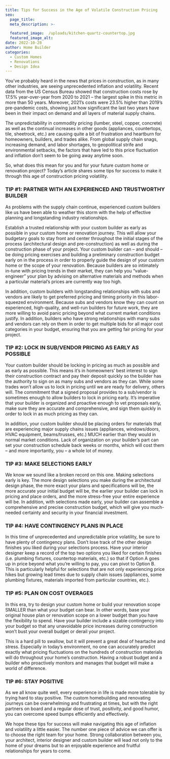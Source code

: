 ```yaml
---
title: Tips for Success in the Age of Volatile Construction Pricing
seo:
  page_title:
  meta_description: >-

  featured_image:  /uploads/kitchen-quartz-countertop.jpg
  featured_image_alt:
date: 2022-10-28
author: Home Builder
categories:
  - Custom Homes
  - Renovations
  - Design Idea
---
```


You’ve probably heard in the news that prices in construction, as in many other industries, are seeing unprecedented inflation and volatility. Recent data from the US Census Bureau showed that construction costs rose by 17.5% year-over-year from 2020 to 2021 – the largest spike in this metric in more than 50 years. Moreover, 2021’s costs were 23.5% higher than 2019’s pre-pandemic costs, showing just how significant the last two years have been in their impact on demand and all layers of material supply chains.

The unpredictability in commodity pricing (lumber, steel, copper, concrete) as well as the continual increases in other goods (appliances, countertops, tile, sheetrock, etc.) are causing quite a bit of frustration and heartburn for homeowners, builders, and trades alike. From global supply chain snags, increasing demand, and labor shortages, to geopolitical strife and environmental setbacks, the factors that have led to this price fluctuation and inflation don’t seem to be going away anytime soon.

So, what does this mean for you and for your future custom home or renovation project? Today’s article shares some tips for success to make it through this age of construction pricing volatility.

### TIP #1: PARTNER WITH AN EXPERIENCED AND TRUSTWORTHY BUILDER

As problems with the supply chain continue, experienced custom builders like us have been able to weather this storm with the help of effective planning and longstanding industry relationships.

Establish a trusted relationship with your custom builder as early as possible in your custom home or renovation journey. This will allow your budgetary goals to stay front and center throughout the initial stages of the process (architectural design and pre-construction) as well as during the construction phase of your project. Your custom builder can – and should – be doing pricing exercises and building a preliminary construction budget early on in the process in order to properly guide the design of your custom home or the scope of your renovation. Because builders are so intimately in-tune with pricing trends in their market, they can help you “value-engineer” your plan by advising on alternative materials and methods when a particular material’s prices are currently way too high.

In addition, custom builders with longstanding relationships with subs and vendors are likely to get preferred pricing and timing priority in this labor-squeezed environment. Because subs and vendors know they can count on experienced, high-quality, and well-run builders for future work, they are more willing to avoid panic pricing beyond what current market conditions justify. In addition, builders who have strong relationships with many subs and vendors can rely on them in order to get multiple bids for all major cost categories in your budget, ensuring that you are getting fair pricing for your project.

### TIP #2: LOCK IN SUB/VENDOR PRICING AS EARLY AS POSSIBLE

Your custom builder should be locking in pricing as much as possible and as early as possible. This means it’s in homeowners’ best interest to sign their construction contract and pay their deposit quickly so the builder has the authority to sign on as many subs and vendors as they can. While some trades won’t allow us to lock in pricing until we are ready for delivery, others will. The commitment that a signed proposal provides to a sub/vendor is sometimes enough to allow builders to lock in pricing early. It’s imperative that your builder is organized and proactive enough to vet proposals early, make sure they are accurate and comprehensive, and sign them quickly in order to lock in as much pricing as they can.

In addition, your custom builder should be placing orders for materials that are experiencing major supply chains issues (appliances, windows/doors, HVAC equipment, beams/trusses, etc.) MUCH earlier than they would in normal market conditions. Lack of organization on your builder’s part can set your construction schedule back weeks or months, which will cost them – and more importantly, you – a whole lot of money.  

### TIP #3: MAKE SELECTIONS EARLY

We know we sound like a broken record on this one. Making selections early is key. The more design selections you make during the architectural design phase, the more exact your plans and specifications will be, the more accurate your initial budget will be, the earlier your builder can lock in pricing and place orders, and the more stress-free your entire experience will be. In addition, with selections made early, your builder can assemble a comprehensive and precise construction budget, which will give you much-needed certainty and security in your financial investment.

### TIP #4: HAVE CONTINGENCY PLANS IN PLACE

In this time of unprecedented and unpredictable price volatility, be sure to have plenty of contingency plans. Don’t lose track of the other design finishes you liked during your selections process. Have your interior designer keep a record of the top two options you liked for certain finishes (i.e. plumbing fixtures, countertop materials, etc.) so that if Option A goes up in price beyond what you’re willing to pay, you can pivot to Option B. This is particularly helpful for selections that are not only experiencing price hikes but growing lead times due to supply chain issues (appliances, some plumbing fixtures, materials imported from particular countries, etc.).

### TIP #5: PLAN ON COST OVERAGES

In this era, try to design your custom home or build your renovation scope SMALLER than what your budget can bear. In other words, base your original house plan or renovation scope on a lower budget than you have the flexibility to spend. Have your builder include a sizable contingency into your budget so that any unavoidable price increases during construction won’t bust your overall budget or derail your project.

This is a hard pill to swallow, but it will prevent a great deal of heartache and stress. Especially in today’s environment, no one can accurately predict exactly what pricing fluctuations on the hundreds of construction materials will do throughout your home’s construction. Having a robust budget and a builder who proactively monitors and manages that budget will make a world of difference.

### TIP #6: STAY POSITIVE

As we all know quite well, every experience in life is made more tolerable by trying hard to stay positive. The custom homebuilding and renovating journeys can be overwhelming and frustrating at times, but with the right partners on board and a regular dose of trust, positivity, and good humor, you can overcome speed bumps efficiently and effectively.

We hope these tips for success will make navigating this age of inflation and volatility a little easier. The number one piece of advice we can offer is to choose the right team for your home. Strong collaboration between you, your architect, interior designer and custom builder will lead not only to the home of your dreams but to an enjoyable experience and fruitful relationships for years to come.